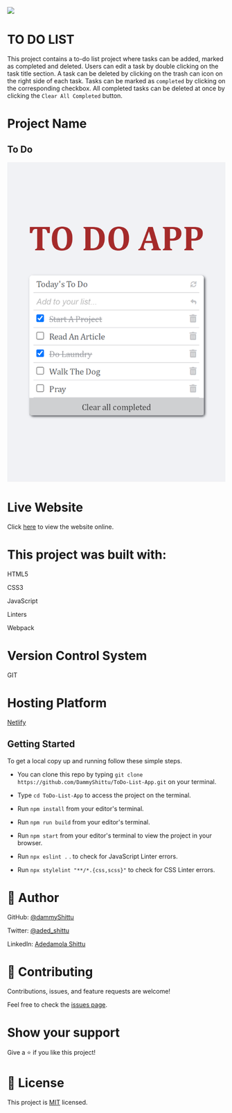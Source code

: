 ![](https://img.shields.io/badge/Microverse-blueviolet)

# TO DO LIST

 This project contains a to-do list project where tasks can be added, marked as completed and deleted.
 Users can edit a task by double clicking on the task title section.
 A task can be deleted by clicking on the trash can icon on the right side of each task.
 Tasks can be marked as `completed` by clicking on the corresponding checkbox.
 All completed tasks can be deleted at once by clicking the `Clear All Completed` button. 

# Project Name

## To Do

![Image of the mobile view](./src/screenshot.png)


# Live Website

Click [here](https://dammyshittu.github.io/ToDo-List-App/) to view the website online.


# This project was built with:

HTML5

CSS3

JavaScript

Linters

Webpack

# Version Control System

GIT

# Hosting Platform

[Netlify](https://www.netlify.com/)

## Getting Started

To get a local copy up and running follow these simple steps.

- You can clone this repo by typing `git clone https://github.com/DammyShittu/ToDo-List-App.git` on your terminal.

- Type `cd ToDo-List-App` to access the project on the terminal.
  
- Run `npm install` from your editor's terminal.

- Run `npm run build` from your editor's terminal.

- Run `npm start` from your editor's terminal to view the project in your browser.

- Run `npx eslint .` . to check for JavaScript Linter errors.

- Run `npx stylelint "**/*.{css,scss}"` to check for CSS Linter errors.

# 👤 Author

GitHub: [@dammyShittu](https://github.com/DammyShittu/)

Twitter: [@aded_shittu](https://twitter.com/aded_shittu/)

LinkedIn: [Adedamola Shittu](linkedin.com/in/adedamola-shittu-3ab465172/)

# 🤝 Contributing

Contributions, issues, and feature requests are welcome!

Feel free to check the [issues page](https://github.com/DammyShittu/WeSingAfrica-Capstone/issues).

# Show your support

Give a ⭐️ if you like this project!

# 📝 License

This project is [MIT](LICENSE) licensed.
